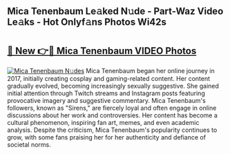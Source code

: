 ## Mica Tenenbaum Le𝚊ked N𝚞de - Part-Waz Video Le𝚊ks - Hot Onlyf𝚊ns Photos Wi42s

# <h2><a href="http://ab81575.deff.icu/?id=Mica+Tenenbaum">🔗 New 👉🔴 Mica Tenenbaum VIDEO Photos</a></h2>

[![Mica Tenenbaum N𝚞des](https://i.imgur.com/rIISA9y.gif)](http://ab81575.deff.icu/?id=Mica+Tenenbaum)
Mica Tenenbaum began her online journey in 2017, initially creating cosplay and gaming-related content. Her content gradually evolved, becoming increasingly sexually suggestive. She gained initial attention through Twitch streams and Instagram posts featuring provocative imagery and suggestive commentary. Mica Tenenbaum's followers, known as "Sirens," are fiercely loyal and often engage in online discussions about her work and controversies. Her content has become a cultural phenomenon, inspiring fan art, memes, and even academic analysis. Despite the criticism, Mica Tenenbaum's popularity continues to grow, with some fans praising her for her authenticity and defiance of societal norms.
